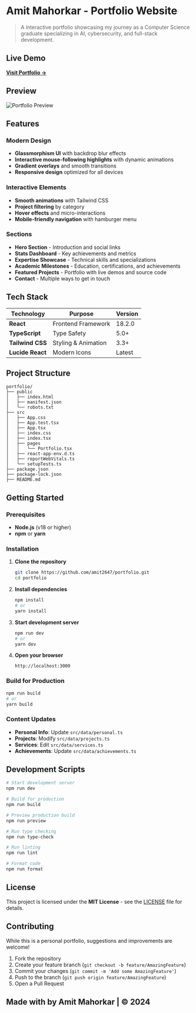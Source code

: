 # Amit Mahorkar - Portfolio Website

> A interactive portfolio showcasing my journey as a Computer Science graduate specializing in AI, cybersecurity, and full-stack development.

## Live Demo

**[Visit Portfolio →](https://your-portfolio-link.com)**

## Preview

![Portfolio Preview](https://via.placeholder.com/800x400/1f2937/f59e0b?text=Portfolio+Preview)

## Features

### **Modern Design**
- **Glassmorphism UI** with backdrop blur effects
- **Interactive mouse-following highlights** with dynamic animations
- **Gradient overlays** and smooth transitions
- **Responsive design** optimized for all devices

### **Interactive Elements**
- **Smooth animations** with Tailwind CSS
- **Project filtering** by category
- **Hover effects** and micro-interactions
- **Mobile-friendly navigation** with hamburger menu

### **Sections**
- **Hero Section** - Introduction and social links
- **Stats Dashboard** - Key achievements and metrics
- **Expertise Showcase** - Technical skills and specializations
- **Academic Milestones** - Education, certifications, and achievements
- **Featured Projects** - Portfolio with live demos and source code
- **Contact** - Multiple ways to get in touch

## Tech Stack

| Technology | Purpose | Version |
|------------|---------|---------|
| **React** | Frontend Framework | 18.2.0 |
| **TypeScript** | Type Safety | 5.0+ |
| **Tailwind CSS** | Styling & Animation | 3.3+ |
| **Lucide React** | Modern Icons | Latest |

## Project Structure

```
portfolio/
├── public
│   ├── index.html
│   ├── manifest.json
│   └── robots.txt
├── src
│   ├── App.css
│   ├── App.test.tsx
│   ├── App.tsx
│   ├── index.css
│   ├── index.tsx
│   ├── pages
│   │   └── Portfolio.tsx
│   ├── react-app-env.d.ts
│   ├── reportWebVitals.ts
│   └── setupTests.ts
├── package.json
├── package-lock.json
├── README.md
```

## Getting Started

### Prerequisites
- **Node.js** (v18 or higher)
- **npm** or **yarn**

### Installation

1. **Clone the repository**
   ```bash
   git clone https://github.com/amit2647/portfolio.git
   cd portfolio
   ```

2. **Install dependencies**
   ```bash
   npm install
   # or
   yarn install
   ```

3. **Start development server**
   ```bash
   npm run dev
   # or
   yarn dev
   ```

4. **Open your browser**
   ```
   http://localhost:3000
   ```

### Build for Production

```bash
npm run build
# or
yarn build
```

### **Content Updates**
- **Personal Info**: Update `src/data/personal.ts`
- **Projects**: Modify `src/data/projects.ts`
- **Services**: Edit `src/data/services.ts`
- **Achievements**: Update `src/data/achievements.ts`

## Development Scripts

```bash
# Start development server
npm run dev

# Build for production
npm run build

# Preview production build
npm run preview

# Run type checking
npm run type-check

# Run linting
npm run lint

# Format code
npm run format
```

## License

This project is licensed under the **MIT License** - see the [LICENSE](LICENSE) file for details.

## Contributing

While this is a personal portfolio, suggestions and improvements are welcome!

1. Fork the repository
2. Create your feature branch (`git checkout -b feature/AmazingFeature`)
3. Commit your changes (`git commit -m 'Add some AmazingFeature'`)
4. Push to the branch (`git push origin feature/AmazingFeature`)
5. Open a Pull Request

**Made with by Amit Mahorkar | © 2024**
---
